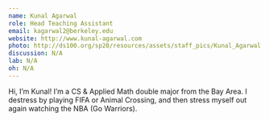 ```yaml
---
name: Kunal Agarwal
role: Head Teaching Assistant
email: kagarwal2@berkeley.edu
website: http://www.kunal-agarwal.com
photo: http://ds100.org/sp20/resources/assets/staff_pics/Kunal_Agarwal.jpg
discussion: N/A
lab: N/A
oh: N/A
---
```


Hi, I’m Kunal! I’m a CS & Applied Math double major from the Bay Area. I destress by playing FIFA or Animal Crossing, and then stress myself out again watching the NBA (Go Warriors).